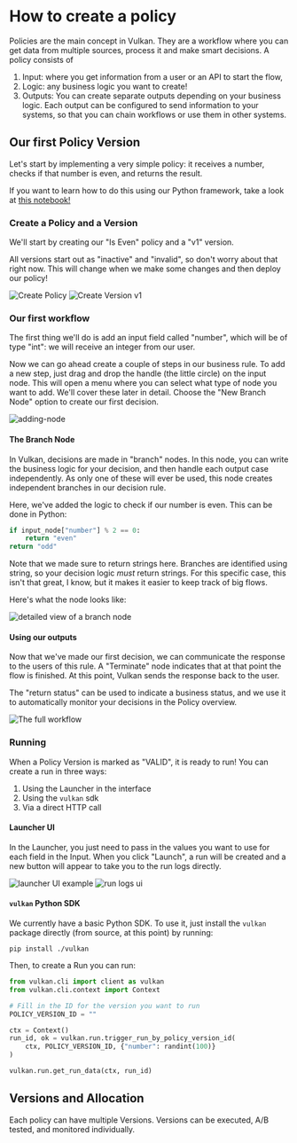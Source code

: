# How to create a policy

Policies are the main concept in Vulkan.
They are a workflow where you can get data from multiple sources, process it and make smart decisions.
A policy consists of

1. Input: where you get information from a user or an API to start the flow,
2. Logic: any business logic you want to create!
3. Outputs: You can create separate outputs depending on your business logic. Each output can be configured to send information to your systems, so that you can chain workflows or use them in other systems.

## Our first Policy Version

Let's start by implementing a very simple policy: it receives a number, checks if that number is even, and returns the result.

If you want to learn how to do this using our Python framework, take a look at [this notebook!](./1-policies/../../vulkan/docs/notebooks/2-remote-policy.ipynb)

### Create a Policy and a Version

We'll start by creating our "Is Even" policy and a "v1" version.

All versions start out as "inactive" and "invalid", so don't worry about that right now. 
This will change when we make some changes and then deploy our policy!

![Create Policy](./1-policies/create-policy.png)
![Create Version v1](./1-policies/create-version-v1.png)

### Our first workflow

The first thing we'll do is add an input field called "number", which will be of type "int": we will receive an integer from our user.

Now we can go ahead create a couple of steps in our business rule.
To add a new step, just drag and drop the handle (the little circle) on the input node.
This will open a menu where you can select what type of node you want to add. 
We'll cover these later in detail.
Choose the "New Branch Node" option to create our first decision.

![adding-node](./1-policies/adding-node.png)
#### The Branch Node

In Vulkan, decisions are made in "branch" nodes.
In this node, you can write the business logic for your decision, and then handle each output case independently.
As only one of these will ever be used, this node creates independent branches in our decision rule.

Here, we've added the logic to check if our number is even.
This can be done in Python:

```python
if input_node["number"] % 2 == 0:
    return "even"
return "odd"
```

Note that we made sure to return strings here.
Branches are identified using string, so your decision logic *must* return strings.
For this specific case, this isn't that great, I know, but it makes it easier to keep track of big flows.

Here's what the node looks like:

![detailed view of a branch node](./1-policies/branch-node.png)

#### Using our outputs

Now that we've made our first decision, we can communicate the response to the users of this rule.
A "Terminate" node indicates that at that point the flow is finished.
At this point, Vulkan sends the response back to the user.

The "return status" can be used to indicate a business status, and we use it to automatically monitor your decisions in the Policy overview.

![The full workflow](./1-policies/full-workflow.png)

### Running

When a Policy Version is marked as "VALID", it is ready to run!
You can create a run in three ways:

1. Using the Launcher in the interface
2. Using the `vulkan` sdk
3. Via a direct HTTP call

#### Launcher UI

In the Launcher, you just need to pass in the values you want to use for each field in the Input.
When you click "Launch", a run will be created and a new button will appear to take you to the run logs directly.

![launcher UI example](./1-policies/launcher-ui.png)
![run logs ui](./1-policies/run-logs.png)

#### `vulkan` Python SDK

We currently have a basic Python SDK.
To use it, just install the `vulkan` package directly (from source, at this point) by running:

`pip install ./vulkan`

Then, to create a Run you can run:

```python
from vulkan.cli import client as vulkan
from vulkan.cli.context import Context

# Fill in the ID for the version you want to run
POLICY_VERSION_ID = ""

ctx = Context()
run_id, ok = vulkan.run.trigger_run_by_policy_version_id(
    ctx, POLICY_VERSION_ID, {"number": randint(100)}
)

vulkan.run.get_run_data(ctx, run_id)
```

## Versions and Allocation

Each policy can have multiple Versions.
Versions can be executed, A/B tested, and monitored individually.
